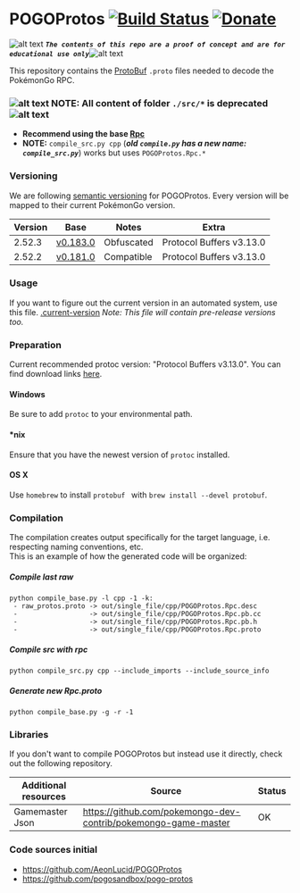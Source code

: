 <!-- define variables -->
[1.1]: http://i.imgur.com/M4fJ65n.png (ATTENTION)

POGOProtos [![Build Status](https://travis-ci.org/Furtif/POGOProtos.svg?branch=master)](https://travis-ci.org/Furtif/POGOProtos) [![Donate](https://img.shields.io/badge/Donate-PayPal-green.svg)](https://www.paypal.me/rocketbot) <!-- [![Maintainability](https://api.codeclimate.com/v1/badges/f4fbd03daa49a667d1b7/maintainability)](https://codeclimate.com/github/Furtif/POGOProtos/maintainability) [![Test Coverage](https://api.codeclimate.com/v1/badges/f4fbd03daa49a667d1b7/test_coverage)](https://codeclimate.com/github/Furtif/POGOProtos/test_coverage)-->
===================

![alt text][1.1] <strong><em>`The contents of this repo are a proof of concept and are for educational use only`</em></strong>![alt text][1.1]<br/>

This repository contains the [ProtoBuf](https://github.com/google/protobuf) `.proto` files needed to decode the PokémonGo RPC.

### ![alt text][1.1] NOTE: All content of folder ```./src/*``` is deprecated ![alt text][1.1]

 * **Recommend using the base [Rpc](https://github.com/Furtif/POGOProtos/blob/master/src/POGOProtos/Rpc/Rpc.proto)**
 * **NOTE:** ```compile_src.py cpp``` (__*old ```compile.py``` has a new name: ```compile_src.py```*__) works but uses ```POGOProtos.Rpc.*```

### Versioning
We are following [semantic versioning](http://semver.org/) for POGOProtos.  Every version will be mapped to their current PokémonGo version.

| Version      | Base           | Notes           | Extra                           |
|--------------|---------------|-----------------|---------------------------------|
| 2.52.3       |  [v0.183.0](https://github.com/Furtif/POGOProtos/blob/master/base/v0.183.0_obf.proto)       | Obfuscated      |  Protocol Buffers v3.13.0       |
| 2.52.2       |  [v0.181.0](https://github.com/Furtif/POGOProtos/blob/master/base/v0.181.0.proto)       | Compatible      |  Protocol Buffers v3.13.0       |

### Usage
If you want to figure out the current version in an automated system, use this file.
[.current-version](https://github.com/Furtif/POGOProtos/raw/master/.current-version)
*Note: This file will contain pre-release versions too.*

### Preparation
Current recommended protoc version: "Protocol Buffers v3.13.0".
You can find download links [here](https://github.com/google/protobuf/releases).

#### Windows
Be sure to add `protoc` to your environmental path.

#### *nix
Ensure that you have the newest version of `protoc` installed.

#### OS X
Use `homebrew` to install `protobuf ` with `brew install --devel protobuf`.

### Compilation
The compilation creates output specifically for the target language, i.e. respecting naming conventions, etc.  
This is an example of how the generated code will be organized:

##### Compile last raw

```
python compile_base.py -l cpp -1 -k:
 - raw_protos.proto -> out/single_file/cpp/POGOProtos.Rpc.desc
 -                  -> out/single_file/cpp/POGOProtos.Rpc.pb.cc
 -                  -> out/single_file/cpp/POGOProtos.Rpc.pb.h
 -                  -> out/single_file/cpp/POGOProtos.Rpc.proto
```

##### Compile src with rpc

```
python compile_src.py cpp --include_imports --include_source_info
```

##### Generate new Rpc.proto

```
python compile_base.py -g -r -1
```

### Libraries
If you don't want to compile POGOProtos but instead use it directly, check out the following repository.

| Additional resources  | Source                                                                               | Status 
|-----------------------|--------------------------------------------------------------------------------------|--------
| Gamemaster Json       | https://github.com/pokemongo-dev-contrib/pokemongo-game-master                       |  OK    

### Code sources initial
- https://github.com/AeonLucid/POGOProtos
- https://github.com/pogosandbox/pogo-protos

